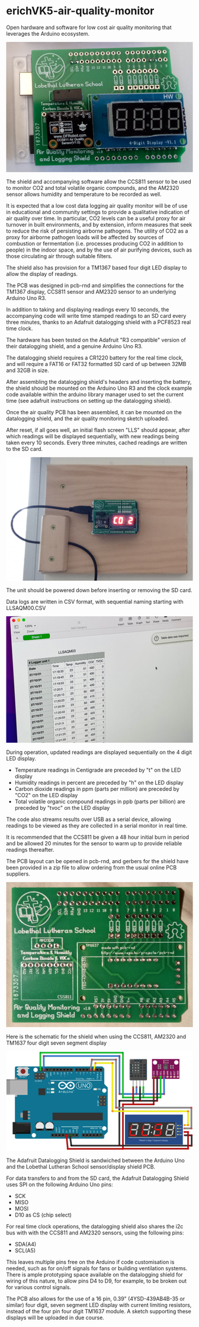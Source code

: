 # erichVK5-air-quality-monitor
Open hardware and software for low cost air quality monitoring that leverages the Arduino ecosystem.

![assembled board stack](images/air-quality-datalogger-assembled-board-stack.jpg)

The shield and accompanying software allow the CCS811 sensor to be used to monitor CO2 and total volatile organic compounds, and the AM2320 sensor allows humidity and temperature to be recorded as well.

It is expected that a low cost data logging air quality monitor will be of use in educational and community settings to provide a qualitative indication of air quality over time. In particular, CO2 levels can be a useful proxy for air turnover in built environments, and by extension, inform measures that seek to reduce the risk of persisting airborne pathogens. The utility of CO2 as a proxy for airborne pathogen loads will be affected by sources of combustion or fermentation (i.e. processes producing CO2 in addition to people) in the indoor space, and by the use of air purifying devices, such as those circulating air through suitable filters.

The shield also has provision for a TM1367 based four digit LED display to allow the display of readings.

The PCB was designed in pcb-rnd and simplifies the connections for the TM1367 display, CCS811 sensor and AM2320 sensor to an underlying Arduino Uno R3.

In addition to taking and displaying readings every 10 seconds, the accompanying code will write time stamped readings to an SD card every three minutes, thanks to an Adafruit datalogging shield with a PCF8523 real time clock.

The hardware has been tested on the Adafruit "R3 compatible" version of their datalogging shield, and a genuine Arduino Uno R3.

The datalogging shield requires a CR1220 battery for the real time clock, and will require a FAT16 or FAT32 formatted SD card of up between 32MB and 32GB in size.

After assembling the datalogging shield's headers and inserting the battery, the shield should be mounted on the Arduino Uno R3 and the clock example code available within the arduino library manager used to set the current time (see adafruit instructions on setting up the datalogging shield).

Once the air quality PCB has been assembled, it can be mounted on the datalogging shield, and the air quality monitoring sketch uploaded.

After reset, if all goes well, an initial flash screen "LLS" should appear, after which readings will be displayed sequentially, with new readings being taken every 10 seconds. Every three minutes, cached readings are written to the SD card.

![unit in operation](images/air-quality-monitor-in-operation.jpg)

The unit should be powered down before inserting or removing the SD card.

Data logs are written in CSV format, with sequential naming starting with LLSAQM00.CSV

![data from the SD card](images/LLS-data-analysis.jpg)

During operation, updated readings are displayed sequentially on the 4 digit LED display.

- Temperature readings in Centigrade are preceded by "t" on the LED display
- Humidity readings in percent are preceded by "h" on the LED display
- Carbon dioxide readings in ppm (parts per million) are preceded by "CO2" on the LED display
- Total volatile organic compound readings in ppb (parts per billion) are preceded by "tvoc" on the LED display

The code also streams results over USB as a serial device, allowing readings to be viewed as they are collected in a serial monitor in real time.

It is recommended that the CCS811 be given a 48 hour initial burn in period and be allowed 20 minutes for the sensor to warm up to provide reliable readings thereafter.

The PCB layout can be opened in pcb-rnd, and gerbers for the shield have been provided in a zip file to allow ordering from the usual online PCB suppliers.

![PCB image, front](images/air-quality-monitor-v1-PCB.jpg)

Here is the schematic for the shield when using the CCS811, AM2320 and TM1637 four digit seven segment display

![Shield schematic using TM1637 display](images/LLS-shield-TM1637-schematic-v1.png)

The Adafruit Datalogging Shield is sandwiched between the Arduino Uno and the Lobethal Lutheran School sensor/display shield PCB.

For data transfers to and from the SD card, the Adafruit Datalogging Shield uses SPI on the following Arduino Uno pins:

- SCK
- MISO
- MOSI
- D10 as CS (chip select)

For real time clock operations, the datalogging shield also shares the i2c bus with with the CCS811 and AM2320 sensors, using the following pins:

- SDA(A4)
- SCL(A5)

This leaves multiple pins free on the Arduino if code customisation is needed, such as for on/off signals for fans or building ventilation systems. There is ample prototyping space available on the datalogging shield for wiring of this nature, to allow pins D4 to D9, for example, to be broken out for various control signals.

The PCB also allows for the use of a 16 pin, 0.39" (4YSD-439AB4B-35 or similar) four digit, seven segment LED display with current limiting resistors, instead of the four pin four digit TM1637 module. A sketch supporting these displays will be uploaded in due course.
